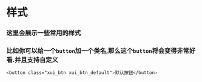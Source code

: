 # 样式

### 这里会展示一些常用的样式
### 比如你可以给一个`button`加一个类名,那么这个`button`将会变得非常好看.并且支持自定义

```css
<button class="xui_btn xui_btn_default">默认按钮</button>
```